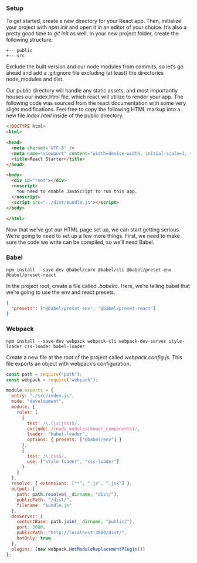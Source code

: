 ### Setup

To get started, create a new directory for your React app. Then, initialize your project with *npm init* and open it in an editor of your choice. It’s also a pretty good time to *git init* as well. In your new project folder, create the following structure:

```
+-- public
+-- src
```

Exclude the built version and our node modules from commits, so let’s go ahead and add a .gitignore file excluding (at least) the directories node_modules and dist.


Our public directory will handle any static assets, and most importantly houses our index.html file, which react will utilize to render your app. The following code was sourced from the react documentation with some very slight modifications. Feel free to copy the following HTML markup into a new file *index.html* inside of the public directory.

```html
<!DOCTYPE html>
<html>

<head>
  <meta charset="UTF-8" />
  <meta name="viewport" content="width=device-width, initial-scale=1, shrink-to-fit=no">
  <title>React Starter</title>
</head>

<body>
  <div id="root"></div>
  <noscript>
    You need to enable JavaScript to run this app.
  </noscript>
  <script src="../dist/bundle.js"></script>
</body>

</html>
```

Now that we’ve got our HTML page set up, we can start getting serious. We’re going to need to set up a few more things. First, we need to make sure the code we write can be compiled, so we’ll need Babel.

### Babel
```
npm install --save-dev @babel/core @babel/cli @babel/preset-env @babel/preset-react
```

In the project root, create a file called *.babelrc*. Here, we’re telling babel that we’re going to use the env and react presets.

```json
{
  "presets": ["@babel/preset-env", "@babel/preset-react"]
}
```

### Webpack
```
npm install --save-dev webpack webpack-cli webpack-dev-server style-loader css-loader babel-loader
```

Create a new file at the root of the project called *webpack.config.js*. This file exports an object with webpack’s configuration.

```js
const path = require("path");
const webpack = require("webpack");

module.exports = {
  entry: "./src/index.js",
  mode: "development",
  module: {
    rules: [
      {
        test: /\.(js|jsx)$/,
        exclude: /(node_modules|bower_components)/,
        loader: "babel-loader",
        options: { presets: ["@babel/env"] }
      },
      {
        test: /\.css$/,
        use: ["style-loader", "css-loader"]
      }
    ]
  },
  resolve: { extensions: ["*", ".js", ".jsx"] },
  output: {
    path: path.resolve(__dirname, "dist/"),
    publicPath: "/dist/",
    filename: "bundle.js"
  },
  devServer: {
    contentBase: path.join(__dirname, "public/"),
    port: 3000,
    publicPath: "http://localhost:3000/dist/",
    hotOnly: true
  },
  plugins: [new webpack.HotModuleReplacementPlugin()]
};
```